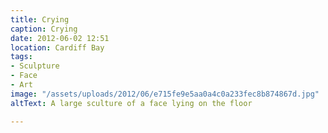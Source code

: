 ```yaml
---
title: Crying
caption: Crying
date: 2012-06-02 12:51
location: Cardiff Bay
tags:
- Sculpture
- Face
- Art
image: "/assets/uploads/2012/06/e715fe9e5aa0a4c0a233fec8b874867d.jpg"
altText: A large sculture of a face lying on the floor

---
```

